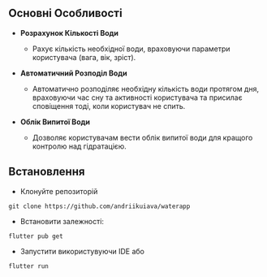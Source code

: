 ## Основні Особливості

- **Розрахунок Кількості Води**
  - Рахує кількість необхідної води, враховуючи параметри користувача (вага, вік, зріст).

- **Автоматичний Розподіл Води**
  - Автоматично розподіляє необхідну кількість води протягом дня, враховуючи час сну та активності користувача та присилає сповіщення тоді, коли користувач не спить.

- **Облік Випитої Води**
  - Дозволяє користувачам вести облік випитої води для кращого контролю над гідратацією.


## Встановлення

- Клонуйте репозиторій
```
git clone https://github.com/andriikuiava/waterapp
```

- Встановити залежності:
```
flutter pub get
```

- Запустити використувуючи IDE або
```
flutter run
```

